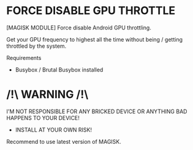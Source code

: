 # FORCE DISABLE GPU THROTTLE
[MAGISK MODULE]
Force disable Android GPU throttling.

Get your GPU frequency to highest all the time
without being / getting throttled by the system.

Requirements
- Busybox / Brutal Busybox installed

/!\ WARNING /!\
=
I'M NOT RESPONSIBLE FOR ANY
BRICKED DEVICE
OR ANYTHING BAD HAPPENS TO YOUR DEVICE!
- INSTALL AT YOUR OWN RISK!

Recommend to use latest version of MAGISK.
